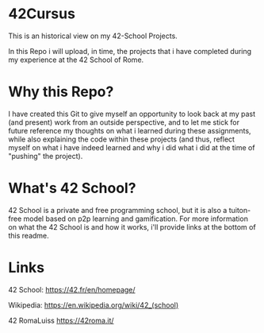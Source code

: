 # 42Cursus
This is an historical view on my 42-School Projects.

In this Repo i will upload, in time, the projects that i have completed during my experience at the 42 School of Rome. 

# Why this Repo?
I have created this Git to give myself an opportunity to look back at my past (and present) work from an outside perspective, and to let me stick for future reference my thoughts on what i learned during these assignments, while also explaining the code within these projects (and thus, reflect myself on what i have indeed learned and why i did what i did at the time of "pushing" the project).

# What's 42 School?
42 School is a private and free programming school, but it is also a tuiton-free model based on p2p learning and gamification. For more information on what the 42 School is and how it works, i'll provide links at the bottom of this readme. 

# Links
42 School: https://42.fr/en/homepage/

Wikipedia: https://en.wikipedia.org/wiki/42_(school)

42 RomaLuiss https://42roma.it/
